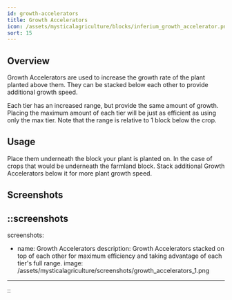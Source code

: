 ```yaml
---
id: growth-accelerators
title: Growth Accelerators
icon: /assets/mysticalagriculture/blocks/inferium_growth_accelerator.png
sort: 15
---
```


## Overview

Growth Accelerators are used to increase the growth rate of the plant planted above them. They can be stacked below each other to provide additional growth speed. 

Each tier has an increased range, but provide the same amount of growth. Placing the maximum amount of each tier will be just as efficient as using only the max tier. Note that the range is relative to 1 block below the crop.

## Usage

Place them underneath the block your plant is planted on. In the case of crops that would be underneath the farmland block. Stack additional Growth Accelerators below it for more plant growth speed.

## Screenshots

::screenshots
---
screenshots:
  - name: Growth Accelerators
    description: Growth Accelerators stacked on top of each other for maximum efficiency and taking advantage of each tier's full range.
    image: /assets/mysticalagriculture/screenshots/growth_accelerators_1.png
---
::
